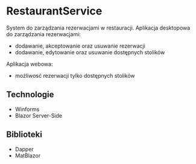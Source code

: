 # RestaurantService

System do zarządzania rezerwacjami w restauracji.
Aplikacja desktopowa do zarządzania rezerwacjami:
- dodawanie, akceptowanie oraz usuwanie rezerwacji
- dodawanie, edytowanie oraz usuwanie dostępnych stolików

Aplikacja webowa:
- możliwosć rezerwacji tylko dostępnych stolików

## Technologie
- Winforms
- Blazor Server-Side
## Biblioteki
- Dapper
- MatBlazor

